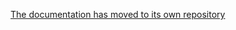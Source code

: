 [The documentation has moved to its own repository](https://github.com/tootsuite/documentation/blob/master/Specs-and-RFCs-used.md)
